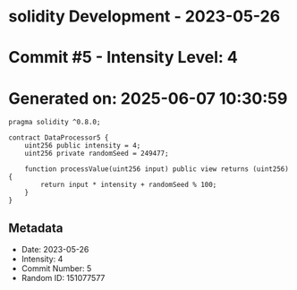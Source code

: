 ﻿# solidity Development - 2023-05-26
# Commit #5 - Intensity Level: 4
# Generated on: 2025-06-07 10:30:59
```solidity
pragma solidity ^0.8.0;

contract DataProcessor5 {
    uint256 public intensity = 4;
    uint256 private randomSeed = 249477;

    function processValue(uint256 input) public view returns (uint256) {
        return input * intensity + randomSeed % 100;
    }
}
```
## Metadata
- Date: 2023-05-26
- Intensity: 4
- Commit Number: 5
- Random ID: 151077577
